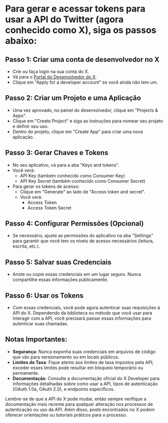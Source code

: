 # Para gerar e acessar tokens para usar a API do Twitter (agora conhecido como X), siga os passos abaixo:

## Passo 1: Criar uma conta de desenvolvedor no X
* Crie ou faça login na sua conta do X.
* Vá para o [Portal do Desenvolvedor do X](https://developer.x.com/en/portal/dashboard).
* Clique em "Apply for a developer account" se você ainda não tem um.

## Passo 2: Criar um Projeto e uma Aplicação
* Uma vez aprovado, no painel do desenvolvedor, clique em "Projects & Apps".
* Clique em "Create Project" e siga as instruções para nomear seu projeto e definir seu uso.
* Dentro do projeto, clique em "Create App" para criar uma nova aplicação.

## Passo 3: Gerar Chaves e Tokens
* No seu aplicativo, vá para a aba "Keys and tokens".
* Você verá:
  - API Key (também conhecido como Consumer Key)
  - API Key Secret (também conhecido como Consumer Secret)
* Para gerar os tokens de acesso:
  - Clique em "Generate" ao lado de "Access token and secret".
  - Você verá:
    - Access Token
    - Access Token Secret

## Passo 4: Configurar Permissões (Opcional)
* Se necessário, ajuste as permissões do aplicativo na aba "Settings" para garantir que você tem os níveis de acesso necessários (leitura, escrita, etc.).

## Passo 5: Salvar suas Credenciais
* Anote ou copie essas credenciais em um lugar seguro. Nunca compartilhe essas informações publicamente.

## Passo 6: Usar os Tokens
* Com essas credenciais, você pode agora autenticar suas requisições à API do X. Dependendo da biblioteca ou método que você usar para interagir com a API, você precisará passar essas informações para autenticar suas chamadas.

## Notas Importantes:
* **Segurança**: Nunca exponha suas credenciais em arquivos de código que vão para versionamento ou em locais públicos.
* **Limites de Taxa**: Fique atento aos limites de taxa impostos pela API; exceder esses limites pode resultar em bloqueio temporário ou permanente.
* **Documentação**: Consulte a documentação oficial do X Developer para informações detalhadas sobre como usar a API, tipos de autenticação (OAuth 1.0a, OAuth 2.0), e endpoints específicos.

Lembre-se de que a API do X pode mudar, então sempre verifique a documentação mais recente para qualquer alteração nos processos de autenticação ou uso da API. Além disso, posts encontrados no X podem oferecer orientações ou tutoriais práticos para o processo.
